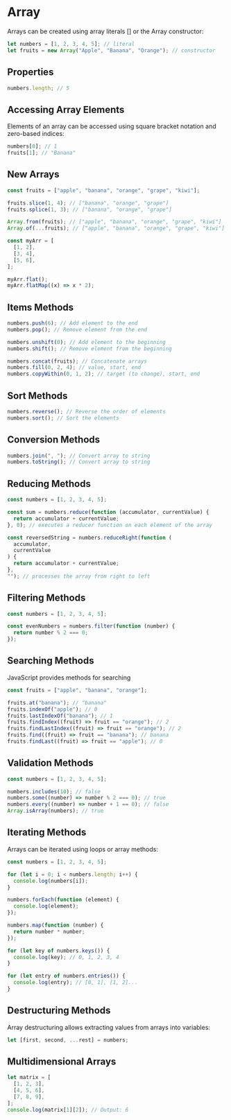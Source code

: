 # Array

Arrays can be created using array literals [] or the Array constructor:

```js
let numbers = [1, 2, 3, 4, 5]; // literal
let fruits = new Array("Apple", "Banana", "Orange"); // constructor
```

## Properties

```js
numbers.length; // 5
```

## Accessing Array Elements

Elements of an array can be accessed using square bracket notation and zero-based indices:

```js
numbers[0]; // 1
fruits[1]; // "Banana"
```

## New Arrays

```js
const fruits = ["apple", "banana", "orange", "grape", "kiwi"];

fruits.slice(1, 4); // ["banana", "orange", "grape"]
fruits.splice(1, 3); // ["banana", "orange", "grape"]

Array.from(fruits); // ["apple", "banana", "orange", "grape", "kiwi"]
Array.of(...fruits); // ["apple", "banana", "orange", "grape", "kiwi"]

const myArr = [
  [1, 2],
  [3, 4],
  [5, 6],
];

myArr.flat();
myArr.flatMap((x) => x * 2);
```

## Items Methods

```js
numbers.push(6); // Add element to the end
numbers.pop(); // Remove element from the end

numbers.unshift(0); // Add element to the beginning
numbers.shift(); // Remove element from the beginning

numbers.concat(fruits); // Concatenate arrays
numbers.fill(0, 2, 4); // value, start, end
numbers.copyWithin(0, 1, 2); // target (to change), start, end
```

## Sort Methods

```js
numbers.reverse(); // Reverse the order of elements
numbers.sort(); // Sort the elements
```

## Conversion Methods

```js
numbers.join(", "); // Convert array to string
numbers.toString(); // Convert array to string
```

## Reducing Methods

```js
const numbers = [1, 2, 3, 4, 5];

const sum = numbers.reduce(function (accumulator, currentValue) {
  return accumulator + currentValue;
}, 0); // executes a reducer function on each element of the array

const reversedString = numbers.reduceRight(function (
  accumulator,
  currentValue
) {
  return accumulator + currentValue;
},
""); // processes the array from right to left
```

## Filtering Methods

```js
const numbers = [1, 2, 3, 4, 5];

const evenNumbers = numbers.filter(function (number) {
  return number % 2 === 0;
});
```

## Searching Methods

JavaScript provides methods for searching

```js
const fruits = ["apple", "banana", "orange"];

fruits.at("banana"); // "banana"
fruits.indexOf("apple"); // 0
fruits.lastIndexOf("banana"); // 1
fruits.findIndex((fruit) => fruit == "orange"); // 2
fruits.findLastIndex((fruit) => fruit == "orange"); // 2
fruits.find((fruit) => fruit == "banana"); // banana
fruits.findLast((fruit) => fruit == "apple"); // 0
```

## Validation Methods

```js
const numbers = [1, 2, 3, 4, 5];

numbers.includes(10); // false
numbers.some((number) => number % 2 === 0); // true
numbers.every((number) => number + 1 == 0); // false
Array.isArray(numbers); // true
```

## Iterating Methods

Arrays can be iterated using loops or array methods:

```js
const numbers = [1, 2, 3, 4, 5];

for (let i = 0; i < numbers.length; i++) {
  console.log(numbers[i]);
}

numbers.forEach(function (element) {
  console.log(element);
});

numbers.map(function (number) {
  return number * number;
});

for (let key of numbers.keys()) {
  console.log(key); // 0, 1, 2, 3, 4
}

for (let entry of numbers.entries()) {
  console.log(entry); // [0, 1], [1, 2]...
}
```

## Destructuring Methods

Array destructuring allows extracting values from arrays into variables:

```js
let [first, second, ...rest] = numbers;
```

## Multidimensional Arrays

```js
let matrix = [
  [1, 2, 3],
  [4, 5, 6],
  [7, 8, 9],
];
console.log(matrix[1][2]); // Output: 6
```
